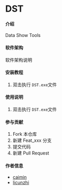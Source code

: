 # DST

#### 介绍
Data Show Tools

#### 软件架构
软件架构说明


#### 安装教程

1. 双击执行 `DST.exe`文件

#### 使用说明

1.  双击执行 `DST.exe`文件

#### 参与贡献

1.  Fork 本仓库
2.  新建 Feat_xxx 分支
3.  提交代码
4.  新建 Pull Request


#### 作者信息
- [caimin](https://github.com/836537471)
- [licunzhi](https://github.com/licunzhi)
